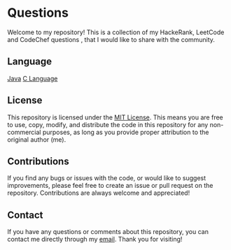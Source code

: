 # Questions
Welcome to my repository! This is a collection of my HackeRank, LeetCode and CodeChef questions , that I would like to share with the community.

## Language
 [Java](https://github.com/moonLight-7k/Question/tree/main/Java)
 [C Language](https://github.com/moonLight-7k/Question/tree/main/C%20Language)

## License
This repository is licensed under the [MIT License](https://github.com/moonLight-7k/Hacker-Rank-Question/blob/main/LICENSE). This means you are free to use, copy, modify, and distribute the code in this repository for any non-commercial purposes, as long as you provide proper attribution to the original author (me).

## Contributions
If you find any bugs or issues with the code, or would like to suggest improvements, please feel free to create an issue or pull request on the repository. Contributions are always welcome and appreciated!

## Contact
If you have any questions or comments about this repository, you can contact me directly through my [email](suhelkhan87514@gmail.com). Thank you for visiting!
